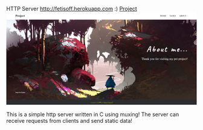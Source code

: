 HTTP Server http://fetisoff.herokuapp.com :)
[Project](http://fetisoff.herokuapp.com)![GitHub Logo](wwwroot/statics/images/logo.png)

This is a simple http server written in C using muxing!
The server can receive requests from clients and send static data!
